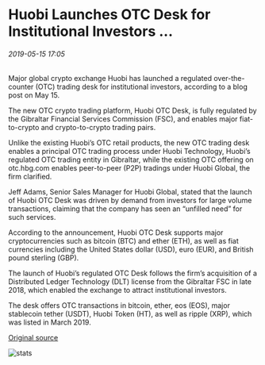 # Huobi Launches OTC Desk for Institutional Investors ...

###### 2019-05-15 17:05

Major global crypto exchange Huobi has launched a regulated over-the-counter (OTC) trading desk for institutional investors, according to a blog post on May 15.

The new OTC crypto trading platform, Huobi OTC Desk, is fully regulated by the Gibraltar Financial Services Commission (FSC), and enables major fiat-to-crypto and crypto-to-crypto trading pairs.

Unlike the existing Huobi’s OTC retail products, the new OTC trading desk enables a principal OTC trading process under Huobi Technology, Huobi’s regulated OTC trading entity in Gibraltar, while the existing OTC offering on otc.hbg.com enables peer-to-peer (P2P) tradings under Huobi Global, the firm clarified.

Jeff Adams, Senior Sales Manager for Huobi Global, stated that the launch of Huobi OTC Desk was driven by demand from investors for large volume transactions, claiming that the company has seen an “unfilled need” for such services.

According to the announcement, Huobi OTC Desk supports major cryptocurrencies such as bitcoin (BTC) and ether (ETH), as well as fiat currencies including the United States dollar (USD), euro (EUR), and British pound sterling (GBP).

The launch of Huobi’s regulated OTC Desk follows the firm’s acquisition of a Distributed Ledger Technology (DLT) license from the Gibraltar FSC in late 2018, which enabled the exchange to attract institutional investors.

The desk offers OTC transactions in bitcoin, ether, eos (EOS), major stablecoin tether (USDT), Huobi Token (HT), as well as ripple (XRP), which was listed in March 2019.

[Original source](https://cointelegraph.com/news/huobi-launches-otc-desk-for-institutional-investors)

![stats](https://c.statcounter.com/11760860/0/a89fa40b/1/ "stats")